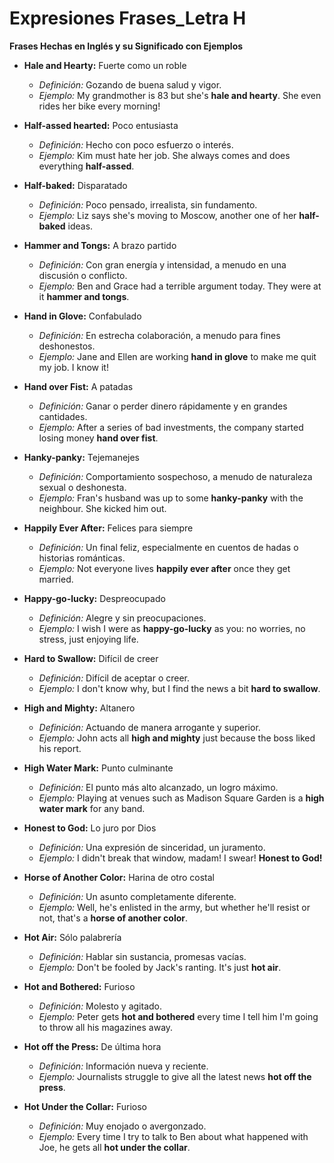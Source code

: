 # Expresiones Frases_Letra H



**Frases Hechas en Inglés y su Significado con Ejemplos**

*   **Hale and Hearty:** Fuerte como un roble

    *   *Definición:* Gozando de buena salud y vigor.
    *   *Ejemplo:* My grandmother is 83 but she's **hale and hearty**. She even rides her bike every morning!

*   **Half-assed hearted:** Poco entusiasta

    *   *Definición:* Hecho con poco esfuerzo o interés.
    *   *Ejemplo:* Kim must hate her job. She always comes and does everything **half-assed**.

*   **Half-baked:** Disparatado

    *   *Definición:* Poco pensado, irrealista, sin fundamento.
    *   *Ejemplo:* Liz says she's moving to Moscow, another one of her **half-baked** ideas.

*   **Hammer and Tongs:** A brazo partido

    *   *Definición:* Con gran energía y intensidad, a menudo en una discusión o conflicto.
    *   *Ejemplo:* Ben and Grace had a terrible argument today. They were at it **hammer and tongs**.

*   **Hand in Glove:** Confabulado

    *   *Definición:* En estrecha colaboración, a menudo para fines deshonestos.
    *   *Ejemplo:* Jane and Ellen are working **hand in glove** to make me quit my job. I know it!

*   **Hand over Fist:** A patadas

    *   *Definición:* Ganar o perder dinero rápidamente y en grandes cantidades.
    *   *Ejemplo:* After a series of bad investments, the company started losing money **hand over fist**.

*   **Hanky-panky:** Tejemanejes

    *   *Definición:* Comportamiento sospechoso, a menudo de naturaleza sexual o deshonesta.
    *   *Ejemplo:* Fran's husband was up to some **hanky-panky** with the neighbour. She kicked him out.

*   **Happily Ever After:** Felices para siempre

    *   *Definición:* Un final feliz, especialmente en cuentos de hadas o historias románticas.
    *   *Ejemplo:* Not everyone lives **happily ever after** once they get married.

*   **Happy-go-lucky:** Despreocupado

    *   *Definición:* Alegre y sin preocupaciones.
    *   *Ejemplo:* I wish I were as **happy-go-lucky** as you: no worries, no stress, just enjoying life.

*   **Hard to Swallow:** Difícil de creer

    *   *Definición:* Difícil de aceptar o creer.
    *   *Ejemplo:* I don't know why, but I find the news a bit **hard to swallow**.

*   **High and Mighty:** Altanero

    *   *Definición:* Actuando de manera arrogante y superior.
    *   *Ejemplo:* John acts all **high and mighty** just because the boss liked his report.

*   **High Water Mark:** Punto culminante

    *   *Definición:* El punto más alto alcanzado, un logro máximo.
    *   *Ejemplo:* Playing at venues such as Madison Square Garden is a **high water mark** for any band.

*   **Honest to God:** Lo juro por Dios

    *   *Definición:* Una expresión de sinceridad, un juramento.
    *   *Ejemplo:* I didn't break that window, madam! I swear! **Honest to God!**

*   **Horse of Another Color:** Harina de otro costal

    *   *Definición:* Un asunto completamente diferente.
    *   *Ejemplo:* Well, he's enlisted in the army, but whether he'll resist or not, that's a **horse of another color**.

*   **Hot Air:** Sólo palabrería

    *   *Definición:* Hablar sin sustancia, promesas vacías.
    *   *Ejemplo:* Don't be fooled by Jack's ranting. It's just **hot air**.

*   **Hot and Bothered:** Furioso

    *   *Definición:* Molesto y agitado.
    *   *Ejemplo:* Peter gets **hot and bothered** every time I tell him I'm going to throw all his magazines away.

*   **Hot off the Press:** De última hora

    *   *Definición:* Información nueva y reciente.
    *   *Ejemplo:* Journalists struggle to give all the latest news **hot off the press**.

*   **Hot Under the Collar:** Furioso

    *   *Definición:* Muy enojado o avergonzado.
    *   *Ejemplo:* Every time I try to talk to Ben about what happened with Joe, he gets all **hot under the collar**.
